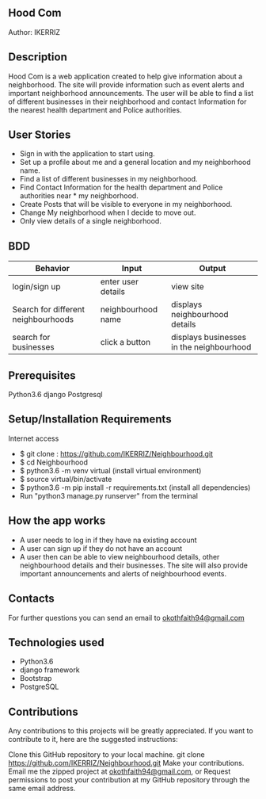 ## Hood Com
Author: IKERRIZ

## Description
Hood Com is a web application created to help give information about a neighborhood. The site will provide information such as event alerts and important neighborhood announcements. The user will be able to find a list of different businesses in their neighborhood and contact Information for the nearest health department and Police authorities.

## User Stories
* Sign in with the application to start using.
* Set up a profile about me and a general location and my neighborhood name.
* Find a list of different businesses in my neighborhood.
* Find Contact Information for the health department and Police authorities near * my neighborhood.
* Create Posts that will be visible to everyone in my neighborhood.
* Change My neighborhood when I decide to move out.
* Only view details of a single neighborhood.
## BDD
|Behavior	|Input	|Output|
|-----------|-------|--------|
|login/sign up|	enter user details|	view site|
|Search for different neighbourhoods|	neighbourhood name|	displays neighbourhood details|
|search for businesses|	click a button|	displays businesses in the neighbourhood|
## Prerequisites
Python3.6
django
Postgresql
## Setup/Installation Requirements
Internet access
* $ git clone : https://github.com/IKERRIZ/Neighbourhood.git
* $ cd Neighbourhood
* $ python3.6 -m venv virtual (install virtual environment)
* $ source virtual/bin/activate
* $ python3.6 -m pip install -r requirements.txt (install all dependencies)
* Run "python3 manage.py runserver" from the terminal
## How the app works
* A user needs to log in if they have na existing account
* A user can sign up if they do not have an account
* A user then can be able to view neighbourhood details, other neighbourhood details and their businesses. The site will also provide important announcements and alerts of neighbourhood events.
## Contacts
For further questions you can send an email to okothfaith94@gmail.com


## Technologies used
* Python3.6
* django framework
* Bootstrap
* PostgreSQL
## Contributions
Any contributions to this projects will be greatly appreciated. If you want to contribute to it, here are the suggested instructions:

Clone this GitHub repository to your local machine.
git clone https://github.com/IKERRIZ/Neighbourhood.git
Make your contributions.
Email me the zipped project at okothfaith94@gmail.com, or
Request permissions to post your contribution at my GitHub repository through the same email address.